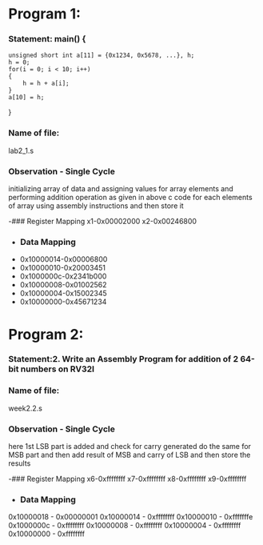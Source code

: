 # Program 1: 
### Statement: main() {
	unsigned short int a[11] = {0x1234, 0x5678, ...}, h;
	h = 0;
	for(i = 0; i < 10; i++)
	{
		h = h + a[i];
	}
	a[10] = h;
}
### Name of file:
lab2_1.s
### Observation - Single Cycle
initializing array of data and assigning values for array elements and performing addition operation as given in above c code for each elements of array  using assembly instructions and then store it


-### Register Mapping
 x1-0x00002000
 x2-0x00246800
- ### Data Mapping
- 0x10000014-0x00006800
- 0x10000010-0x20003451
- 0x1000000c-0x2341b000
- 0x10000008-0x01002562
- 0x10000004-0x15002345
- 0x10000000-0x45671234

# Program 2: 
### Statement:2. Write an Assembly Program for addition of 2 64-bit numbers on RV32I 
### Name of file:
week2.2.s
### Observation - Single Cycle
here 1st LSB part is added and check for carry generated 
do the same for MSB part and then add result of MSB 
and carry of LSB and then store the results


-### Register Mapping
 x6-0xffffffff
x7-0xffffffff
x8-0xffffffff
x9-0xffffffff

- ### Data Mapping
0x10000018 - 0x00000001
0x10000014 - 0xffffffff
0x10000010 - 0xfffffffe
0x1000000c - 0xffffffff
0x10000008 - 0xffffffff
0x10000004 - 0xffffffff
0x10000000 - 0xffffffff